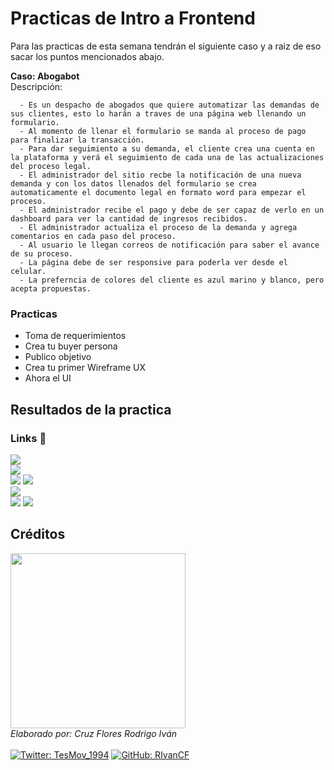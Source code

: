 # Practicas de Intro a Frontend

Para las practicas de esta semana tendrán el siguiente caso y a raiz de eso sacar los puntos mencionados abajo.

**Caso: Abogabot** <br>
Descripción:
```
  - Es un despacho de abogados que quiere automatizar las demandas de sus clientes, esto lo harán a traves de una página web llenando un formulario.
  - Al momento de llenar el formulario se manda al proceso de pago para finalizar la transacción.
  - Para dar seguimiento a su demanda, el cliente crea una cuenta en la plataforma y verá el seguimiento de cada una de las actualizaciones del proceso legal.
  - El administrador del sitio recbe la notificación de una nueva demanda y con los datos llenados del formulario se crea automaticamente el documento legal en formato word para empezar el proceso.
  - El administrador recibe el pago y debe de ser capaz de verlo en un dashboard para ver la cantidad de ingresos recibidos.
  - El administrador actualiza el proceso de la demanda y agrega comentarios en cada paso del proceso.
  - Al usuario le llegan correos de notificación para saber el avance de su proceso.
  - La página debe de ser responsive para poderla ver desde el celular.
  - La preferncia de colores del cliente es azul marino y blanco, pero acepta propuestas.
```

### Practicas
- Toma de requerimientos
- Crea tu buyer persona
- Publico objetivo
- Crea tu primer Wireframe UX
- Ahora el UI

## Resultados de la practica 
### Links 🔗

<a href="https://github.com/RIvanCF/LaunchXLATAM_S1/blob/main/Toma%20de%20requerimientos/Toma_de_requerimientos.pdf"><img src="https://img.shields.io/badge/INTRO-Toma%20de%20requerimientos%20-green"></a><br>
<a href="https://github.com/RIvanCF/LaunchXLATAM_S1/blob/main/Gabriel%20Duque%20Leyes.pdf"><img src="https://img.shields.io/badge/INTRO-Buyer%20Persona-green"></a><br>
<a href="https://www.canva.com/design/DAFQEdjg8NQ/dQrap8XY2rJ-p3gsADRhpA/view?utm_content=DAFQEdjg8NQ&utm_campaign=designshare&utm_medium=link2&utm_source=sharebutton"><img src="https://img.shields.io/badge/INTRO-P%C3%BAblico%20Objetivo%20(Canva)-green"></a>
<a href="https://github.com/RIvanCF/LaunchXLATAM_S1/blob/main/Publico%20Objetivo.pdf"><img src="https://img.shields.io/badge/INTRO-P%C3%BAblico%20Objetivo%20(PDF)-green"></a><br>
<a href="https://github.com/RIvanCF/LaunchXLATAM_S1/blob/main/Wireframe%20UX/wireframe%20UX%20Desktop.pdf"><img src="https://img.shields.io/badge/INTRO-Desktop-green"></a><br>
<a href="https://www.canva.com/design/DAFQpHTIqas/FDuFcbOVxIoSs8q31Bmrpw/view?utm_content=DAFQpHTIqas&utm_campaign=designshare&utm_medium=link&utm_source=publishsharelink"><img src="https://img.shields.io/badge/INTRO-UI-green"></a>
<a href="https://github.com/RIvanCF/LaunchXLATAM_S1/tree/main/UI/UI%20JPG"><img src="https://img.shields.io/badge/INTRO-UI%20(PDF)-green"></a><br>

## Créditos 
<img src="https://media.giphy.com/media/qgQUggAC3Pfv687qPC/giphy.gif" width="280"><br>
<em>Elaborado por: Cruz Flores Rodrigo Iván</em><br><br>
[![Twitter: TesMov_1994](https://img.shields.io/twitter/follow/TesMov_1994?style=social)](https://www.twitter.com/TesMov_1994)
[![GitHub: RIvanCF](https://img.shields.io/github/followers/RIvanCF?style=social)](https://github.com/RIvanCF)

